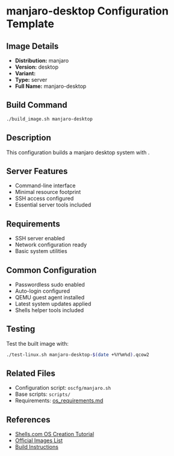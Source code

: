 # manjaro-desktop Configuration Template

## Image Details
- **Distribution:** manjaro
- **Version:** desktop
- **Variant:** 
- **Type:** server
- **Full Name:** manjaro-desktop

## Build Command
```bash
./build_image.sh manjaro-desktop
```

## Description
This configuration builds a manjaro desktop system with .

## Server Features
- Command-line interface
- Minimal resource footprint
- SSH access configured
- Essential server tools included

## Requirements
- SSH server enabled
- Network configuration ready
- Basic system utilities

## Common Configuration
- Passwordless sudo enabled
- Auto-login configured
- QEMU guest agent installed
- Latest system updates applied
- Shells helper tools included

## Testing
Test the built image with:
```bash
./test-linux.sh manjaro-desktop-$(date +%Y%m%d).qcow2
```

## Related Files
- Configuration script: `oscfg/manjaro.sh`
- Base scripts: `scripts/`
- Requirements: [os_requirements.md](../os_requirements.md)

## References
- [Shells.com OS Creation Tutorial](../docs/shells-os-creation-tutorial.md)
- [Official Images List](../official_images.txt)
- [Build Instructions](../README.md)
